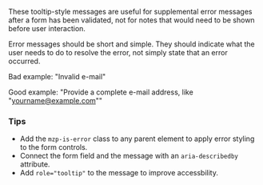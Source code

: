 These tooltip-style messages are useful for supplemental error messages after a form has been validated, not for notes that would need to be shown before user interaction.

Error messages should be short and simple. They should indicate what the user needs to do to resolve the error, not simply state that an error occurred.

Bad example: "Invalid e-mail"

Good example: "Provide a complete e-mail address, like "yourname@example.com""

### Tips
- Add the `mzp-is-error` class to any parent element to apply error styling to the form controls.
- Connect the form field and the message with an `aria-describedby` attribute.
- Add `role="tooltip"` to the message to improve accessbility.
